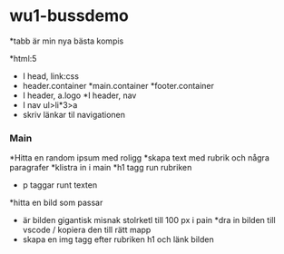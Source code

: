 # wu1-bussdemo
*tabb är min nya bästa kompis 

*html:5
* I head, link:css
* header.container
*main.container
*footer.container
* I header, a.logo
*I header, nav
* I nav ul>li*3>a
* skriv länkar til navigationen


### Main

*Hitta en random ipsum med roligg
*skapa text med rubrik och några paragrafer
*klistra in i main
*h1 tagg run rubriken
* p taggar runt texten

*hitta en bild som passar 
* är bilden gigantisk misnak stolrketl till 100 px i pain
*dra in bilden till vscode / kopiera den till rätt mapp
* skapa en img tagg efter rubriken h1 och länk bilden